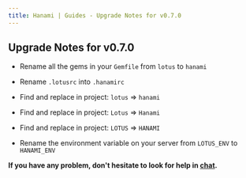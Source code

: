 ```yaml
---
title: Hanami | Guides - Upgrade Notes for v0.7.0
---
```


## Upgrade Notes for v0.7.0

  * Rename all the gems in your `Gemfile` from `lotus` to `hanami`

  * Rename `.lotusrc` into `.hanamirc`

  * Find and replace in project: `lotus` => `hanami`

  * Find and replace in project: `Lotus` => `Hanami`

  * Find and replace in project: `LOTUS` => `HANAMI`

  * Rename the environment variable on your server from `LOTUS_ENV` to `HANAMI_ENV`

**If you have any problem, don't hesitate to look for help in [chat](http://chat.hanamirb.org).**
